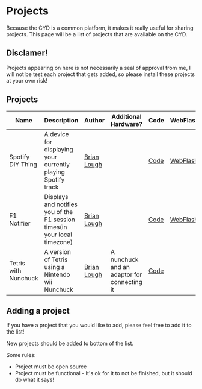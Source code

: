 # Projects

Because the CYD is a common platform, it makes it really useful for sharing projects. This page will be a list of projects that are available on the CYD.

## Disclamer!

Projects appearing on here is not necessarily a seal of approval from me, I will not be test each project that gets added, so please install these projects at your own risk! 

## Projects

|Name|Description|Author|Additional Hardware?|Code|WebFlash|
|----|-----------|------|--------------------|----|--------|
|Spotify DIY Thing|A device for displaying your currently playing Spotify track|[Brian Lough](https://github.com/witnessmenow)||[Code](https://github.com/witnessmenow/Spotify-Diy-Thing)|[WebFlash](https://witnessmenow.github.io/Spotify-Diy-Thing/WebFlash/)|
|F1 Notifier|Displays and notifies you of the F1 session times(in your local timezone)|[Brian Lough](https://github.com/witnessmenow)||[Code](https://github.com/witnessmenow/F1-Arduino-Notifications)|[WebFlash](https://witnessmenow.github.io/F1-Arduino-Notifications/)|
|Tetris with Nunchuck|A version of Tetris using a Nintendo wii Nunchuck|[Brian Lough](https://github.com/witnessmenow)|A nunchuck and an adaptor for connecting it|[Code](/Examples/Projects/TetrisWithNunchuck)||

## Adding a project

If you have a project that you would like to add, please feel free to add it to the list!

New projects should be added to bottom of the list.

Some rules:
- Project must be open source
- Project must be functional - It's ok for it to not be finished, but it should do what it says!

